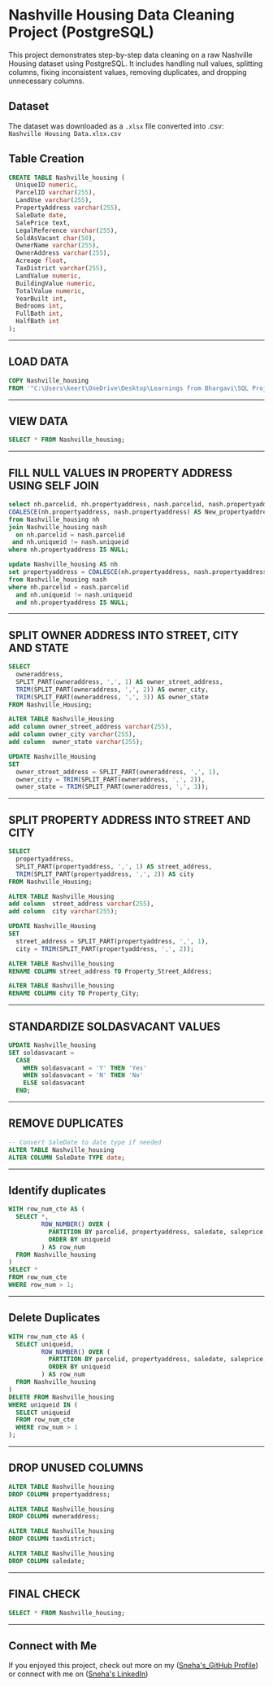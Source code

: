 #  Nashville Housing Data Cleaning Project (PostgreSQL)

This project demonstrates step-by-step data cleaning on a raw Nashville Housing dataset using PostgreSQL. It includes handling null values, splitting columns, fixing inconsistent values, removing duplicates, and dropping unnecessary columns.

##  Dataset
The dataset was downloaded as a `.xlsx` file converted into .csv:   
`Nashville Housing Data.xlsx.csv`

##  Table Creation

```sql
CREATE TABLE Nashville_housing (
  UniqueID numeric,
  ParcelID varchar(255),
  LandUse varchar(255),
  PropertyAddress varchar(255),
  SaleDate date,
  SalePrice text,
  LegalReference varchar(255),
  SoldAsVacant char(50),
  OwnerName varchar(255),
  OwnerAddress varchar(255),
  Acreage float,
  TaxDistrict varchar(255),
  LandValue numeric,
  BuildingValue numeric,
  TotalValue numeric,
  YearBuilt int,
  Bedrooms int,
  FullBath int,
  HalfBath int
);
```
--------------------------------------------------------------------------------------------------------------------------------
##  LOAD DATA

```sql
COPY Nashville_housing
FROM '"C:\Users\keert\OneDrive\Desktop\Learnings from Bhargavi\SQL Project Alex\Nashville Housing Data.xlsx.csv"'DELIMITER ','CSV HEADER;
```
-----------------------------------------------------------------------------------------------------------------------------------

## VIEW DATA
```sql
SELECT * FROM Nashville_housing;
```
-------------------------------------------------------------------------------------------------------------------------------


## FILL NULL VALUES IN PROPERTY ADDRESS USING SELF JOIN

```sql
select nh.parcelid, nh.propertyaddress, nash.parcelid, nash.propertyaddress,
COALESCE(nh.propertyaddress, nash.propertyaddress) AS New_propertyaddress
from Nashville_housing nh
join Nashville_housing nash
  on nh.parcelid = nash.parcelid
 and nh.uniqueid != nash.uniqueid
where nh.propertyaddress IS NULL;

update Nashville_housing AS nh
set propertyaddress = COALESCE(nh.propertyaddress, nash.propertyaddress)
from Nashville_housing nash
where nh.parcelid = nash.parcelid
  and nh.uniqueid != nash.uniqueid
  and nh.propertyaddress IS NULL;
```

--------------------------------------------------------------------------------------------------------------------------

## SPLIT OWNER ADDRESS INTO STREET, CITY AND STATE

```sql
SELECT 
  owneraddress,
  SPLIT_PART(owneraddress, ',', 1) AS owner_street_address,
  TRIM(SPLIT_PART(owneraddress, ',', 2)) AS owner_city,
  TRIM(SPLIT_PART(owneraddress, ',', 3)) AS owner_state
FROM Nashville_Housing;

ALTER TABLE Nashville_Housing 
add column owner_street_address varchar(255),
add column owner_city varchar(255),
add column  owner_state varchar(255);

UPDATE Nashville_Housing
SET
  owner_street_address = SPLIT_PART(owneraddress, ',', 1),
  owner_city = TRIM(SPLIT_PART(owneraddress, ',', 2)),
  owner_state = TRIM(SPLIT_PART(owneraddress, ',', 3));
```

------------------------------------------------------------------------------------------------------------

## SPLIT PROPERTY ADDRESS INTO STREET AND CITY

```sql
SELECT 
  propertyaddress,
  SPLIT_PART(propertyaddress, ',', 1) AS street_address,
  TRIM(SPLIT_PART(propertyaddress, ',', 2)) AS city
FROM Nashville_Housing;

ALTER TABLE Nashville_Housing 
add column  street_address varchar(255),
add column  city varchar(255);

UPDATE Nashville_Housing
SET
  street_address = SPLIT_PART(propertyaddress, ',', 1),
  city = TRIM(SPLIT_PART(propertyaddress, ',', 2));

ALTER TABLE Nashville_housing 
RENAME COLUMN street_address TO Property_Street_Address;

ALTER TABLE Nashville_housing 
RENAME COLUMN city TO Property_City;
```

--------------------------------------------------------------------------------------------------------

## STANDARDIZE SOLDASVACANT VALUES

```sql
UPDATE Nashville_housing
SET soldasvacant =
  CASE
    WHEN soldasvacant = 'Y' THEN 'Yes'
    WHEN soldasvacant = 'N' THEN 'No'
    ELSE soldasvacant
  END;
```

------------------------------------------------------------------------------------------------

## REMOVE DUPLICATES

```sql
-- Convert SaleDate to date type if needed
ALTER TABLE Nashville_housing 
ALTER COLUMN SaleDate TYPE date;
```
-----------------------------------------------------------------------------------------------------------------

## Identify duplicates

```sql
WITH row_num_cte AS (
  SELECT *,
         ROW_NUMBER() OVER (
           PARTITION BY parcelid, propertyaddress, saledate, saleprice, legalreference
           ORDER BY uniqueid
         ) AS row_num
  FROM Nashville_housing
)
SELECT *
FROM row_num_cte
WHERE row_num > 1;
```
-------------------------------------------------------------------------------------------------------------------

## Delete Duplicates

```sql
WITH row_num_cte AS (
  SELECT uniqueid,
         ROW_NUMBER() OVER (
           PARTITION BY parcelid, propertyaddress, saledate, saleprice, legalreference
           ORDER BY uniqueid
         ) AS row_num
  FROM Nashville_housing
)
DELETE FROM Nashville_housing
WHERE uniqueid IN (
  SELECT uniqueid
  FROM row_num_cte
  WHERE row_num > 1
);
```

----------------------------------------------------------------------------------------------------------

## DROP UNUSED COLUMNS

```sql
ALTER TABLE Nashville_housing
DROP COLUMN propertyaddress;

ALTER TABLE Nashville_housing
DROP COLUMN owneraddress;

ALTER TABLE Nashville_housing
DROP COLUMN taxdistrict;

ALTER TABLE Nashville_housing
DROP COLUMN saledate;
```

------------------------------------------------------------------------------------------------------

## FINAL CHECK

```sql
SELECT * FROM Nashville_housing;
```

--------------------------------------------------------------------------------------------------
##  Connect with Me

If you enjoyed this project, check out more on my ([Sneha's_GitHub Profile](https://github.com/SnehaJamadagni15/Nashville-data-cleaning-Postgres/edit/main/README.md)) or connect with me on ([Sneha's LinkedIn](https://www.linkedin.com/in/sneha-jamadagni/))
